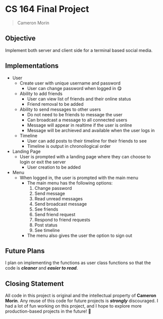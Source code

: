 # CS 164 Final Project
> Cameron Morin

## Objective

Implement both server and client side for a terminal based social media.

## Implementations

* User
    * Create user with unique username and password
        * User can change password when logged in :yum:
    * Ability to add friends
        * User can view list of friends and their online status
        * Friend removal to be added
    * Ability to send messages to other users
        * Do not need to be friends to message the user
        * Can broadcast a message to all connected users
        * Message will appear in realtime if the user is online
        * Message will be archieved and available when the user logs in
    * Timeline
        * User can add posts to their timeline for their friends to see
        * Timeline is output in chronoilogical order
* Landing Page
    * User is prompted with a landing page where they can choose to login or exit the server
        * User creation to be added
* Menu
    * When logged in, the user is prompted with the main menu
        * The main menu has the following options:
            1. Change password
            2. Send message
            3. Read unread messages
            4. Send broadcast message
            5. See friends
            6. Send friend request
            7. Respond to friend requests
            8. Post status
            9. See timeline
        * The menu also gives the user the option to sign out

## Future Plans

I plan on implementing the functions as user class functions so that the code is ***cleaner*** and ***easier to read***.

## Closing Statement

All code in this project is original and the intellectual property of __Cameron Morin__. Any reuse of this code for future projects is ***strongly*** discouraged. I had a lot of fun working on this project, and I hope to explore more production-based projects in the future! :rocket:
